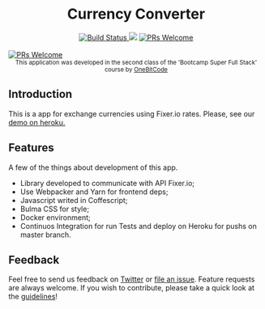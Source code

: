 <h1 align="center">Currency Converter</h1>

<div align="center">
  <!-- Build Status -->
  <a href="https://travis-ci.org/paulocarmino/currency_converter">
    <img src="https://travis-ci.org/paulocarmino/currency_converter.svg?branch=master"
      alt="Build Status" />
  </a>
  <!-- Code Climate -->  
  <a href="https://codeclimate.com/github/paulocarmino/currency_converter/maintainability"><img src="https://api.codeclimate.com/v1/badges/72d797f42c901ca0410e/maintainability" /></a>
  <!-- PRs Welcome -->
  <a href="http://makeapullrequest.com">
    <img src="https://img.shields.io/badge/PRs-welcome-brightgreen.svg?style=flat-square"
      alt="PRs Welcome" />
  </a>
</div>
<br/>

<a href="http://orange-converter.herokuapp.com/">
    <img src="https://user-images.githubusercontent.com/12823297/34605933-91ef2a48-f1f4-11e7-8c19-663493d5e1a6.png"
      alt="PRs Welcome" />
  </a>

<div align="center">
  <sub>This application was developed in the second class of the 'Bootcamp Super Full Stack' course by <a href="http://super.onebitcode.com/bootcamp">OneBitCode
  </a>  
</div>

## Introduction

This is a app for exchange currencies using Fixer.io rates.
Please, see our [demo on heroku.](https://orange-converter.herokuapp.com)

## Features

A few of the things about development of this app.

* Library developed to communicate with API Fixer.io;
* Use Webpacker and Yarn for frontend deps;
* Javascript writed in Coffescript;
* Bulma CSS for style;
* Docker environment;
* Continuos Integration for run Tests and deploy on Heroku for pushs on master branch.

## Feedback

Feel free to send us feedback on [Twitter](https://twitter.com/paulocarmino) or [file an issue](https://github.com/paulocarmino/currency_converter/issues/new). Feature requests are always welcome. If you wish to contribute, please take a quick look at the [guidelines](./CONTRIBUTING.md)!

